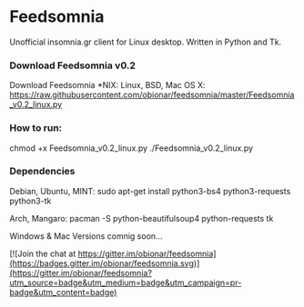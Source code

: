 # Feedsomnia

Unofficial insomnia.gr client for Linux desktop. Written in Python and Tk.

### Download Feedsomnia v0.2

Download Feedsomnia *NIX: Linux, BSD, Mac OS X:
https://raw.githubusercontent.com/obionar/feedsomnia/master/Feedsomnia_v0.2_linux.py

### How to run:
chmod +x Feedsomnia_v0.2_linux.py
./Feedsomnia_v0.2_linux.py

### Dependencies 
Debian, Ubuntu, MINT:
sudo apt-get install python3-bs4 python3-requests python3-tk 

Arch, Mangaro:
pacman -S python-beautifulsoup4 python-requests tk

Windows & Mac Versions comnig soon...



[![Join the chat at https://gitter.im/obionar/feedsomnia](https://badges.gitter.im/obionar/feedsomnia.svg)](https://gitter.im/obionar/feedsomnia?utm_source=badge&utm_medium=badge&utm_campaign=pr-badge&utm_content=badge)
